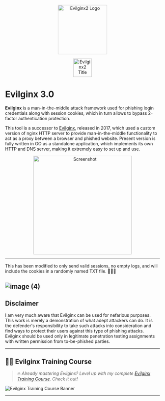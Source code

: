 <p align="center">
  <img alt="Evilginx2 Logo" src="https://raw.githubusercontent.com/kgretzky/evilginx2/master/media/img/evilginx2-logo-512.png" height="160" />
  <p align="center">
    <img alt="Evilginx2 Title" src="https://raw.githubusercontent.com/kgretzky/evilginx2/master/media/img/evilginx2-title-black-512.png" height="60" />
  </p>
</p>

# Evilginx 3.0

**Evilginx** is a man-in-the-middle attack framework used for phishing login credentials along with session cookies, which in turn allows to bypass 2-factor authentication protection.

This tool is a successor to [Evilginx](https://github.com/kgretzky/evilginx), released in 2017, which used a custom version of nginx HTTP server to provide man-in-the-middle functionality to act as a proxy between a browser and phished website.
Present version is fully written in GO as a standalone application, which implements its own HTTP and DNS server, making it extremely easy to set up and use.

<p align="center">
  <img alt="Screenshot" src="https://raw.githubusercontent.com/kgretzky/evilginx2/master/media/img/screen.png" height="320" />
</p>

---
This has been modified to only send valid sessions, no empty logs, and will include the cookies in a randomly named TXT file. 📂✅🍪

![image (4)](https://github.com/user-attachments/assets/a102ecd7-e342-44c4-bff5-3004d16c0df4)
---

## Disclaimer

I am very much aware that Evilginx can be used for nefarious purposes. This work is merely a demonstration of what adept attackers can do. It is the defender's responsibility to take such attacks into consideration and find ways to protect their users against this type of phishing attacks. Evilginx should be used only in legitimate penetration testing assignments with written permission from to-be-phished parties.


---
## 🧑‍🏫 Evilginx Training Course

> 🔥 *Already mastering Evilginx? Level up with my complete [Evilginx Training Course](https://shop.fluxxset.com/product/evilginx-training-course/). Check it out!*

![Evilginx Training Course Banner](http://shop.fluxxset.com/wp-content/uploads/2024/08/Evilginx_course.png)
<!-- ## 🧑‍🏫 Evilginx Training Course

Ready to become an Evilginx master? Check out my [Complete Evilginx Training Course](https://shop.fluxxset.com/product/evilginx-training-course/)! It covers everything from setting up Evilginx, creating advanced phishlets, to deploying custom plugins with Python. It's packed with *tips, tricks*, and *real-world examples*. -->

---